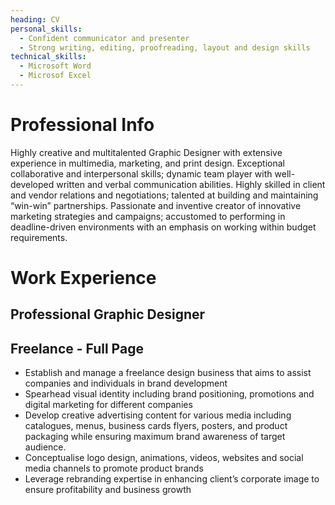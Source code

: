 ```yaml
---
heading: CV
personal_skills:
  - Confident communicator and presenter
  - Strong writing, editing, proofreading, layout and design skills
technical_skills:
  - Microsoft Word
  - Microsof Excel
---
```


# Professional Info

Highly creative and multitalented Graphic Designer with extensive experience in multimedia, marketing, and print design. Exceptional collaborative and interpersonal skills; dynamic team player with well-developed written and verbal communication abilities. Highly skilled in client and vendor relations and negotiations; talented at building and maintaining “win-win” partnerships. Passionate and inventive creator of innovative marketing strategies and campaigns; accustomed to performing in deadline-driven environments with an emphasis on working within budget requirements.

# Work Experience

## Professional Graphic Designer

## Freelance - Full Page

- Establish and manage a freelance design business that aims to assist companies and individuals in brand development
- Spearhead visual identity including brand positioning, promotions and digital marketing for different companies
- Develop creative advertising content for various media including catalogues, menus, business cards flyers, posters, and product packaging while ensuring maximum brand awareness of target audience.
- Conceptualise logo design, animations, videos, websites and social media channels to promote product brands
- Leverage rebranding expertise in enhancing client’s corporate image to ensure profitability and business growth
